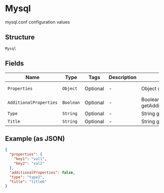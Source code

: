 
# Mysql

mysql.conf configuration values

## Structure

`Mysql`

## Fields

| Name | Type | Tags | Description | Getter | Setter |
|  --- | --- | --- | --- | --- | --- |
| `Properties` | `Object` | Optional | - | Object getProperties() | setProperties(Object properties) |
| `AdditionalProperties` | `Boolean` | Optional | - | Boolean getAdditionalProperties() | setAdditionalProperties(Boolean additionalProperties) |
| `Type` | `String` | Optional | - | String getType() | setType(String type) |
| `Title` | `String` | Optional | - | String getTitle() | setTitle(String title) |

## Example (as JSON)

```json
{
  "properties": {
    "key1": "val1",
    "key2": "val2"
  },
  "additionalProperties": false,
  "type": "type2",
  "title": "title6"
}
```

